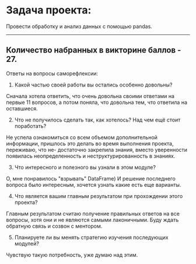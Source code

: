 Задача проекта:
======
Провести обработку и анализ данных с помощью pandas.
***
Количество набранных в викторине баллов - 27.
---
Ответы на вопросы саморефлексии:
1. Какой частью своей работы вы остались особенно довольны?

Сначала хотела ответить, что очень довольна своими ответами на первые 11 вопросов, а потом поняла, что довольна тем, что ответила
на оставшиеся. 

2. Что не получилось сделать так, как хотелось? Над чем ещё стоит поработать?

Не успела ознакомиться со всем объемом дополнительной информации, пришлось это делать во время выполнения проекта, переживаю, что не-
достаточно закрепила знания, вместо уверенности появилась неопределенность и неструктурированность в знаниях.

3. Что интересного и полезного вы узнали в этом модуле?

О, мне понравилось "взрывать" DataFrame) И решение последнего вопроса было интересным, хочется узнать какие есть еще варианты.

4. Что является вашим главным результатом при прохождении этого проекта?

Главным результатом считаю получение правильных ответов на все вопросы, хотя они и не являются самыми лаконичными. Буду
ждать обратную связь и созвон с ментором.

5. Планируете ли вы менять стратегию изучения последующих модулей?

Чувствую такую потребность, уже думаю над этим.
